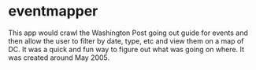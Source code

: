 eventmapper
===========

This app would crawl the Washington Post going out guide for events and then allow the user to filter by date, type, etc and view them on a map of DC. It was a quick and fun way to figure out what was going on where. It was created around May 2005. 